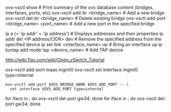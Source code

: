ovs-vsctl show                               # Print summary of the ovs database content (bridges, interfaces, ports, etc)
ovs-vsctl add-br <bridge_name>               # Add a new bridge
ovs-vsctl del-br <bridge_name>               # Delete existing bridge
ovs-vsctl add-port <bridge_name> <port_name> # Add a new port in the specified bridge

ip a (= 'ip addr' = 'ip address')            # Displays addresses and their properties
ip addr del <IP address/CIDR> dev <device>   # Remove the specified address from the specified device
ip set link <interface_name> up              # Bring an interface up
ip tuntap add mode tap <device_name>         # Add TAP device

http://wiki.flav.com/wiki/Open_vSwitch_Tutorial

ovs-vsctl add-port maas mgmt0
ovs-vsctl set interface mgmt0 type=internal

    ovs-vsctl add-port $OVS_BRIDGE_NAME $OVS_ADD_PORT -- \
      set interface $OVS_ADD_PORT type=internal
for iface in ; do ovs-vsctl del-port gw34; done
for iface in ; do ovs-vsctl del-port gw34; done
